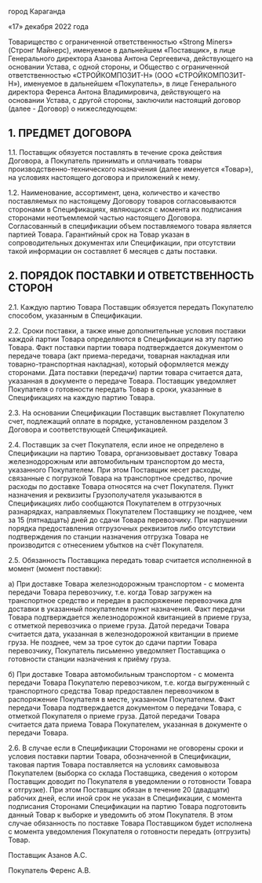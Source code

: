 город Караганда

«17» декабря 2022 года

Товарищество с ограниченной ответственностью «Strong Miners» (Стронг Майнерс), именуемое в дальнейшем «Поставщик», в лице Генерального директора Азанова Антона Сергеевича, действующего на основании Устава, с одной стороны, и Общество с ограниченной ответственностью «СТРОЙКОМПОЗИТ-Н» (ООО «СТРОЙКОМПОЗИТ-Н»), именуемое в дальнейшем «Покупатель», в лице Генерального директора Ференса Антона Владимировича, действующего на основании Устава, с другой стороны, заключили настоящий договор (далее - Договор) о нижеследующем:

## 1. ПРЕДМЕТ ДОГОВОРА

1.1. Поставщик обязуется поставлять в течение срока действия Договора, а Покупатель принимать и оплачивать товары производственно-технического назначения (далее именуется «Товар»), на условиях настоящего договора и приложений к нему.

1.2. Наименование, ассортимент, цена, количество и качество поставляемых по настоящему Договору товаров согласовываются сторонами в Спецификациях, являющихся с момента их подписания сторонами неотъемлемой частью настоящего Договора. Согласованный в спецификации объем поставляемого товара является партией Товара. Гарантийный срок на Товар указан в сопроводительных документах или Спецификации, при отсутствии такой информации он составляет 6 месяцев с даты поставки.

## 2. ПОРЯДОК ПОСТАВКИ И ОТВЕТСТВЕННОСТЬ СТОРОН

2.1. Каждую партию Товара Поставщик обязуется передать Покупателю способом, указанным в Спецификации.

2.2. Сроки поставки, а также иные дополнительные условия поставки каждой партии Товара определяются в Спецификации на эту партию Товара. Факт поставки партии товара подтверждается документом о передаче товара (акт приема-передачи, товарная накладная или товарно-транспортная накладная), который оформляется между сторонами. Дата поставки (передачи) партии товара считается дата, указанная в документе о передаче Товара. Поставщик уведомляет Покупателя о готовности передать Товар в сроки, указанные в Спецификациях на каждую партию Товара.

2.3. На основании Спецификации Поставщик выставляет Покупателю счет, подлежащий оплате в порядке, установленном разделом 3 Договора и соответствующей Спецификацией.

2.4. Поставщик за счет Покупателя, если иное не определено в Спецификации на партию Товара, организовывает доставку Товара железнодорожным или автомобильным транспортом до места, указанного Покупателем. При этом Поставщик несет расходы, связанные с погрузкой Товара на транспортное средство, прочие расходы по доставке Товара относятся на счет Покупателя. Пункт назначения и реквизиты Грузополучателя указываются в Спецификациях либо сообщаются Покупателем в отгрузочных разнарядках, направляемых Покупателем Поставщику не позднее, чем за 15 (пятнадцать) дней до сдачи Товара перевозчику. При нарушении порядка предоставления отгрузочных реквизитов либо отсутствии подтверждения по станции назначения отгрузка Товара не производится с отнесением убытков на счёт Покупателя.

2.5. Обязанность Поставщика передать товар считается исполненной в момент (момент поставки):

а) При доставке Товара железнодорожным транспортом - с момента передачи Товара перевозчику, т.е. когда Товар загружен на транспортное средство и передан в распоряжение перевозчика для доставки в указанный покупателем пункт назначения. Факт передачи Товара подтверждается железнодорожной квитанцией в приеме груза, с отметкой перевозчика о приеме груза. Датой передачи Товара считается дата, указанная в железнодорожной квитанции в приеме груза. Не позднее, чем за трое суток до сдачи партии Товара перевозчику, Покупатель письменно уведомляет Поставщика о готовности станции назначения к приёму груза.

б) При доставке Товара автомобильным транспортом - с момента передачи Товара Покупателю перевозчиком, т.е. когда выгруженный с транспортного средства Товар предоставлен перевозчиком в распоряжение Покупателя в месте, указанном Покупателем. Факт передачи Товара подтверждается документом о передачи Товара, с отметкой Покупателя о приеме груза. Датой передачи Товара считается дата приема Товара Покупателем, указанная в документе о передачи Товара.

2.6. В случае если в Спецификации Сторонами не оговорены сроки и условия поставки партии Товара, обозначенной в Спецификации, таковая партия Товара поставляется на условиях самовывоза Покупателем (выборка со склада Поставщика, сведения о котором Поставщик доводит по Покупателя в уведомлении о готовности Товара к отгрузке). При этом Поставщик обязан в течение 20 (двадцати) рабочих дней, если иной срок не указан в Спецификации, с момента подписания Сторонами Спецификации на партию Товара подготовить данный Товар к выборке и уведомить об этом Покупателя. В этом случае обязанность по поставке Товара Поставщиком будет исполнена с момента уведомления Покупателя о готовности передать (отгрузить) Товар.

Поставщик Азанов А.С.

Покупатель Ференс А.В.
